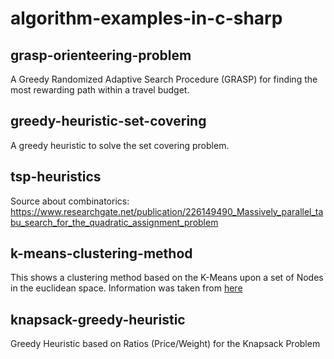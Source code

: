 # algorithm-examples-in-c-sharp

## grasp-orienteering-problem
A Greedy Randomized Adaptive Search Procedure (GRASP) for finding the most rewarding path within a travel budget.

## greedy-heuristic-set-covering
A greedy heuristic to solve the set covering problem.

## tsp-heuristics 
Source about combinatorics: https://www.researchgate.net/publication/226149490_Massively_parallel_tabu_search_for_the_quadratic_assignment_problem

## k-means-clustering-method
This shows a clustering method based on the K-Means upon a set of Nodes in the euclidean space. Information was taken from [here](https://visualstudiomagazine.com/articles/2013/12/01/k-means-data-clustering-using-c.aspx?m=2)

## knapsack-greedy-heuristic
Greedy Heuristic based on Ratios (Price/Weight) for the Knapsack Problem

